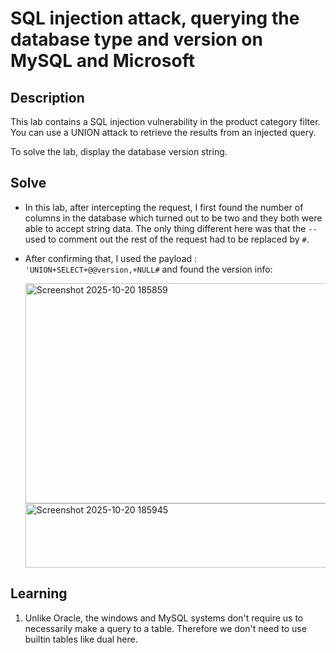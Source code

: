 # SQL injection attack, querying the database type and version on MySQL and Microsoft

## Description
 This lab contains a SQL injection vulnerability in the product category filter. You can use a UNION attack to retrieve the results from an injected query.

To solve the lab, display the database version string. 

## Solve

- In this lab, after intercepting the request, I first found the number of columns in the database which turned out to be two and they both were able to accept string data. The only thing different here was that the `--` used to comment out the rest of the request had to be replaced by `#`.
- After confirming that, I used the payload : `'UNION+SELECT+@@version,+NULL#` and found the version info:

   <img width="929" height="352" alt="Screenshot 2025-10-20 185859" src="https://github.com/user-attachments/assets/cf035d8c-7571-4887-820d-d2841b73bb6b" />

   <img width="855" height="103" alt="Screenshot 2025-10-20 185945" src="https://github.com/user-attachments/assets/5ef7a63e-932c-4a7f-a9d9-f4f0e88fcce7" />

## Learning
1. Unlike Oracle, the windows and MySQL systems don't require us to necessarily make a query to a table. Therefore we don't need to use builtin tables like dual here.
